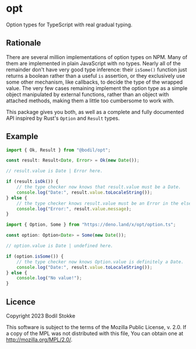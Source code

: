 # opt

Option types for TypeScript with real gradual typing.

## Rationale

There are several million implementations of option types on NPM. Many of them
are implemented in plain JavaScript with no types. Nearly all of the remainder
don't have very good type inference: their `isSome()` function just returns a
boolean rather than a useful `is` assertion, or they exclusively use some other
mechanism, like callbacks, to decide the type of the wrapped value. The very few
cases remaining implement the option type as a simple object manipulated by
external functions, rather than an object with attached methods, making them a
little too cumbersome to work with.

This package gives you both, as well as a complete and fully documented API
inspired by Rust's `Option` and `Result` types.

## Example

```typescript
import { Ok, Result } from "@bodil/opt";

const result: Result<Date, Error> = Ok(new Date());

// result.value is Date | Error here.

if (result.isOk()) {
    // the type checker now knows that result.value must be a Date.
    console.log("Date:", result.value.toLocaleString());
} else {
    // the type checker knows result.value must be an Error in the else branch.
    console.log("Error:", result.value.message);
}
```

```typescript
import { Option, Some } from "https://deno.land/x/opt/option.ts";

const option: Option<Date> = Some(new Date());

// option.value is Date | undefined here.

if (option.isSome()) {
    // the type checker now knows Option.value is definitely a Date.
    console.log("Date:", result.value.toLocaleString());
} else {
    console.log("No value!");
}
```

## Licence

Copyright 2023 Bodil Stokke

This software is subject to the terms of the Mozilla Public License, v. 2.0. If
a copy of the MPL was not distributed with this file, You can obtain one at
<http://mozilla.org/MPL/2.0/>.
